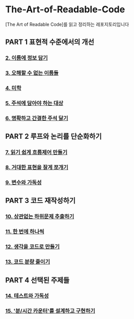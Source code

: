 # The-Art-of-Readable-Code
[The Art of Readable Code]를 읽고 정리하는 레포지토리입니다

## PART 1 표현적 수준에서의 개선
### [2. 이름에 정보 담기](./PART%201%20표현적%20수준에서의%20개선/2.%20이름에%20정보%20담기.md)  
### [3. 오해할 수 없는 이름들](./PART%201%20표현적%20수준에서의%20개선/3.%20오해할%20수%20없는%20이름들.md)  
### [4. 미학](./PART%201%20표현적%20수준에서의%20개선/4.%20미학.md)  
### [5. 주석에 담아야 하는 대상](./PART%201%20표현적%20수준에서의%20개선/5.%20주석에%20담아야%20하는%20대상.md)  
### [6. 명확하고 간결한 주석 달기](./PART%201%20표현적%20수준에서의%20개선/6.%20명확하고%20간결한%20주석%20달기.md)  


## PART 2 루프와 논리를 단순화하기
### [7. 읽기 쉽게 흐름제어 만들기](./PART%202%20루프와%20논리를%20단순화하기/7.%20읽기%20쉽게%20흐름제어%20만들기.md)  
### [8. 거대한 표현을 잘게 쪼개기](./PART%202%20루프와%20논리를%20단순화하기/8.%20거대한%20포현을%20잘게%20쪼개기.md)  
### [9. 변수와 가독성](./PART%202%20루프와%20논리를%20단순화하기/9.%20변수와%20가독성.md)  

## PART 3 코드 재작성하기
### [10. 상관없는 하위문제 추출하기](./PART%203%20코드%20재작성하기/10.%20상관없는%20하위문제%20추출하기.md)  
### [11. 한 번에 하나씩](./PART%203%20코드%20재작성하기/11.%20한%20번에%20하나씩.md)  
### [12. 생각을 코드로 만들기](./PART%203%20코드%20재작성하기/12.%20생각을%20코드로%20만들기.md)  
### [13. 코드 분량 줄이기](./PART%203%20코드%20재작성하기/13.%20코드%20분량%20줄이기.md)

## PART 4 선택된 주제들
### [14. 테스트와 가독성](./PART%204%20선택된%20주제들/14.%20테스트와%20가독성.md)  
### [15. '분/시간 카운터'를 설계하고 구현하기](./PART%204%20선택된%20주제들/15.%20'분/시간%20카운터'를%20설계하고%20구현하기.md)
